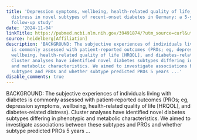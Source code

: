 ```yaml
---
title: 'Depression symptoms, wellbeing, health-related quality of life, and diabetes-related
  distress in novel subtypes of recent-onset diabetes in Germany: a 5-year observational
  follow-up study'
date: '2024-11-04'
linkTitle: https://pubmed.ncbi.nlm.nih.gov/39491874/?utm_source=curl&utm_medium=rss&utm_campaign=pubmed-2&utm_content=1FakS-2QOkCT8HsMOQP1bCRQ4YzyumYOmxmF0moLsQ3dFB1E9V&fc=20220326224207&ff=20241104202650&v=2.18.0.post9+e462414
source: heidelberg[Affiliation]
description: 'BACKGROUND: The subjective experiences of individuals living with diabetes
  is commonly assessed with patient-reported outcomes (PROs; eg, depression symptoms,
  wellbeing, health-related quality of life [HRQOL], and diabetes-related distress).
  Cluster analyses have identified novel diabetes subtypes differing in phenotypic
  and metabolic characteristics. We aimed to investigate associations between these
  subtypes and PROs and whether subtype predicted PROs 5 years ...'
disable_comments: true
---
```

BACKGROUND: The subjective experiences of individuals living with diabetes is commonly assessed with patient-reported outcomes (PROs; eg, depression symptoms, wellbeing, health-related quality of life [HRQOL], and diabetes-related distress). Cluster analyses have identified novel diabetes subtypes differing in phenotypic and metabolic characteristics. We aimed to investigate associations between these subtypes and PROs and whether subtype predicted PROs 5 years ...